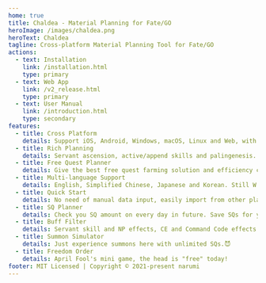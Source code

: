 ```yaml
---
home: true
title: Chaldea - Material Planning for Fate/GO
heroImage: /images/chaldea.png
heroText: Chaldea
tagline: Cross-platform Material Planning Tool for Fate/GO
actions:
  - text: Installation
    link: /installation.html
    type: primary
  - text: Web App
    link: /v2_release.html
    type: primary
  - text: User Manual
    link: /introduction.html
    type: secondary
features:
  - title: Cross Platform
    details: Support iOS, Android, Windows, macOS, Linux and Web, with multi-device synchronization. Plan your chaldea everywhere.
  - title: Rich Planning
    details: Servant ascension, active/append skills and palingenesis. Limit events, main story, exchange tickets and more to explore.
  - title: Free Quest Planner
    details: Give the best free quest farming solution and efficiency comparison according to your material demands and master mission targets.
  - title: Multi-language Support
    details: English, Simplified Chinese, Japanese and Korean. Still W.I.P.
  - title: Quick Start
    details: No need of manual data input, easily import from other platforms, screenshots and game directly.
  - title: SQ Planner
    details: Check you SQ amount on every day in future. Save SQs for your love.
  - title: Buff Filter
    details: Servant skill and NP effects, CE and Command Code effects filter.
  - title: Summon Simulator
    details: Just experience summons here with unlimited SQs.😈 
  - title: Freedom Order
    details: April Fool's mini game, the head is "free" today!
footer: MIT Licensed | Copyright © 2021-present narumi
---
```

